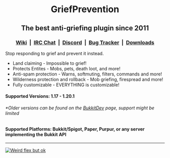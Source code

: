 <h1 align="center">GriefPrevention
<h2 align="center">The best anti-griefing plugin since 2011
<h3 align="center"><a href="https://docs.griefprevention.com/">Wiki</a>&nbsp;&nbsp;|&nbsp;&nbsp;<a href="https://griefprevention.com/chat/">IRC Chat</a>&nbsp;&nbsp;|&nbsp;&nbsp;<a href="https://r.griefprevention.com/dumcord/">Discord</a>&nbsp;&nbsp;|&nbsp;&nbsp;<a href="https://github.com/TechFortress/GriefPrevention/issues">Bug Tracker</a>&nbsp;&nbsp;|&nbsp;&nbsp;<a href="https://github.com/TechFortress/GriefPrevention/releases/">Downloads</a></h3>

Stop responding to grief and prevent it instead. 
- Land claiming - Impossible to grief!
- Protects Entites - Mobs, pets, death loot, and more!
- Anti-spam protection - Warns, softmuting, filters, commands and more!
- Wilderness protection and rollback - Mob griefing, firespread and more!
- Fully customizable - EVERYTHING is customizable!



#### Supported Versions: 1.17 - 1.20.1
###### *Older versions can be found on the [BukkitDev](https://dev.bukkit.org/projects/grief-prevention/files) page, support might be limited
#### Supported Platforms: Bukkit/Spigot, Paper, Purpur, or any server implementing the Bukkit API
---

[![Weird flex but ok](https://bstats.org/signatures/bukkit/GriefPrevention-legacy.svg)](https://bstats.org/plugin/bukkit/GriefPrevention-legacy)
